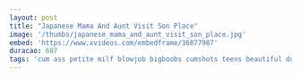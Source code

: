 ```yaml
---
layout: post
title: "Japanese Mama And Aunt Visit Son Place"
image: '/thumbs/japanese_mama_and_aunt_visit_son_place.jpg'
embed: 'https://www.xvideos.com/embedframe/36077987'
duracao: 607
tags: 'cum ass petite milf blowjob bigboobs cumshots teens beautiful doggy sister daddy big-cock mom-son'
---
```

